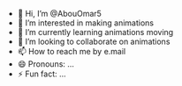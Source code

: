- 👋 Hi, I’m @AbouOmar5
- 👀 I’m interested in making animations
- 🌱 I’m currently learning animations moving
- 💞️ I’m looking to collaborate on animations
- 📫 How to reach me by e.mail
- 😄 Pronouns: ...
- ⚡ Fun fact: ...

<!---
AbouOmar5/AbouOmar5 is a ✨ special ✨ repository because its `README.md` (this file) appears on your GitHub profile.
You can click the Preview link to take a look at your changes.
--->
